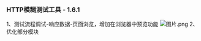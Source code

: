 
### HTTP模糊测试工具 - 1.6.1
1、测试流程调试-响应数据-页面浏览，增加在浏览器中预览功能
![图片.png](https://cdn.nlark.com/yuque/0/2024/png/1052418/1716992130026-4c719f41-40ee-496d-bdb6-86611d96987c.png#averageHue=%23dee0de&clientId=ud3884442-6901-4&from=paste&height=1215&id=ud3e52ad7&originHeight=1215&originWidth=1920&originalType=binary&ratio=1&rotation=0&showTitle=false&size=217422&status=done&style=none&taskId=uffbdbdf2-091c-4e06-ac94-153e416047c&title=&width=1920)
2、优化部分模块
